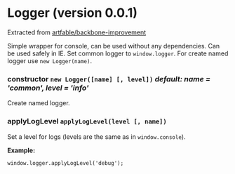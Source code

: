 # Logger (version 0.0.1)
Extracted from [artfable/backbone-improvement](https://github.com/artfable/backbone-improvement)
 
Simple wrapper for console, can be used without any dependencies. Can be used safely in IE.
Set common logger to `window.logger`. For create named logger use `new Logger(name)`.

### constructor `new Logger([name] [, level])` *default: name = 'common', level = 'info'*
Create named logger.

### applyLogLevel `applyLogLevel(level [, name])`
Set a level for logs (levels are the same as in `window.console`).

**Example:**

	window.logger.applyLogLevel('debug');
